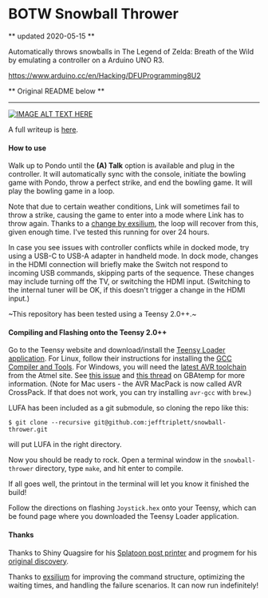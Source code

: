 # BOTW Snowball Thrower

** updated 2020-05-15 **

Automatically throws snowballs in The Legend of Zelda: Breath of the Wild by emulating a controller on a Arduino UNO R3.

https://www.arduino.cc/en/Hacking/DFUProgramming8U2

** Original README below **

----

[![IMAGE ALT TEXT HERE](https://img.youtube.com/vi/udo8mv5oarg/0.jpg)](https://www.youtube.com/watch?v=udo8mv5oarg)

A full writeup is [here](https://medium.com/@bertrandom/automating-zelda-3b37127e24c8).

#### How to use

Walk up to Pondo until the **(A) Talk** option is available and plug in the controller. It will automatically sync with the console, initiate the bowling game with Pondo, throw a perfect strike, and end the bowling game. It will play the bowling game in a loop.

Note that due to certain weather conditions, Link will sometimes fail to throw a strike, causing the game to enter into a mode where Link has to throw again. Thanks to a [change by exsilium](https://github.com/bertrandom/snowball-thrower/pull/1), the loop will recover from this, given enough time. I've tested this running for over 24 hours.

In case you see issues with controller conflicts while in docked mode, try using a USB-C to USB-A adapter in handheld mode. In dock mode, changes in the HDMI connection will briefly make the Switch not respond to incoming USB commands, skipping parts of the sequence. These changes may include turning off the TV, or switching the HDMI input. (Switching to the internal tuner will be OK, if this doesn't trigger a change in the HDMI input.)

~This repository has been tested using a Teensy 2.0++.~

#### Compiling and Flashing onto the Teensy 2.0++

Go to the Teensy website and download/install the [Teensy Loader application](https://www.pjrc.com/teensy/loader.html). For Linux, follow their instructions for installing the [GCC Compiler and Tools](https://www.pjrc.com/teensy/gcc.html). For Windows, you will need the [latest AVR toolchain](http://www.atmel.com/tools/atmelavrtoolchainforwindows.aspx) from the Atmel site. See [this issue](https://github.com/LightningStalker/Splatmeme-Printer/issues/10) and [this thread](http://gbatemp.net/threads/how-to-use-shinyquagsires-splatoon-2-post-printer.479497/) on GBAtemp for more information. (Note for Mac users - the AVR MacPack is now called AVR CrossPack. If that does not work, you can try installing `avr-gcc` with `brew`.)

LUFA has been included as a git submodule, so cloning the repo like this:

```
$ git clone --recursive git@github.com:jefftriplett/snowball-thrower.git
```

will put LUFA in the right directory.

Now you should be ready to rock. Open a terminal window in the `snowball-thrower` directory, type `make`, and hit enter to compile. 

If all goes well, the printout in the terminal will let you know it finished the build! 

Follow the directions on flashing `Joystick.hex` onto your Teensy, which can be found page where you downloaded the Teensy Loader application.

#### Thanks

Thanks to Shiny Quagsire for his [Splatoon post printer](https://github.com/shinyquagsire23/Switch-Fightstick) and progmem for his [original discovery](https://github.com/progmem/Switch-Fightstick).

Thanks to [exsilium](https://github.com/bertrandom/snowball-thrower/pull/1) for improving the command structure, optimizing the waiting times, and handling the failure scenarios. It can now run indefinitely!
